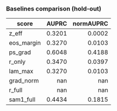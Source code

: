 ### Baselines comparison (hold-out)

| score | AUPRC | normAUPRC |
|---|---:|---:|
| z_eff | 0.3201 | 0.0002 |
| eos_margin | 0.3270 | 0.0103 |
| ps_grad | 0.6048 | 0.4188 |
| r_only | 0.3470 | 0.0397 |
| lam_max | 0.3270 | 0.0103 |
| grad_norm | nan | nan |
| r_full | nan | nan |
| sam1_full | 0.4434 | 0.1815 |